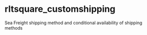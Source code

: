# rltsquare_customshipping
Sea Freight shipping method and conditional availability of shipping methods
